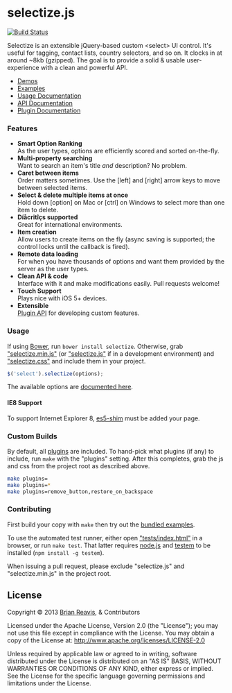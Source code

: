 # selectize.js
[![Build Status](https://travis-ci.org/brianreavis/selectize.js.png?branch=master)](https://travis-ci.org/brianreavis/selectize.js)

Selectize is an extensible jQuery-based custom &lt;select&gt; UI control. It's useful for tagging, contact lists, country selectors, and so on. It clocks in at around ~8kb (gzipped). The goal is to provide a solid & usable user-experience with a clean and powerful API.

- [Demos](http://brianreavis.github.io/selectize.js/)
- [Examples](examples/)
- [Usage Documentation](docs/usage.md)
- [API Documentation](docs/api.md)
- [Plugin Documentation](docs/plugins.md)

### Features

- **Smart Option Ranking**<br>As the user types, options are efficiently scored and sorted on-the-fly.
- **Multi-property searching**<br>Want to search an item's title *and* description? No problem.
- **Caret between items**<br>Order matters sometimes. Use the [left] and [right] arrow keys to move between selected items.</li>
- **Select &amp; delete multiple items at once**<br>Hold down [option] on Mac or [ctrl] on Windows to select more than one item to delete.
- **Díåcritîçs supported**<br>Great for international environments.
- **Item creation**<br>Allow users to create items on the fly (async saving is supported; the control locks until the callback is fired).
- **Remote data loading**<br>For when you have thousands of options and want them provided by the server as the user types.
- **Clean API &amp; code**<br>Interface with it and make modifications easily. Pull requests welcome!
- **Touch Support**<br> Plays nice with iOS 5+ devices.
- **Extensible**<br> [Plugin API](docs/plugins.md) for developing custom features.

### Usage

If using [Bower](http://bower.io/), run `bower install selectize`. Otherwise,
grab ["selectize.min.js"](selectize.min.js) (or ["selectize.js"](selectize.js)
if in a development environment) and ["selectize.css"](selectize.css) and include them in your project.

```js
$('select').selectize(options);
```

The available options are [documented here](docs/usage.md).

#### IE8 Support

To support Internet Explorer 8, [es5-shim](https://github.com/kriskowal/es5-shim/) must be added your page.

### Custom Builds

By default, all [plugins](src/plugins) are included. To hand-pick what plugins (if any) to include, run `make` with the "plugins" setting. After this completes, grab the js and css from the project root as described above.

```sh
make plugins=
make plugins=*
make plugins=remove_button,restore_on_backspace
```

### Contributing

First build your copy with `make` then try out the [bundled examples](examples/).

To use the automated test runner, either open ["tests/index.html"](tests/index.html) in a browser, or run `make test`. That latter requires [node.js](http://nodejs.org/) and [testem](https://github.com/airportyh/testem) to be installed (`npm install -g testem`).

When issuing a pull request, please exclude "selectize.js" and "selectize.min.js" in the project root.

## License

Copyright &copy; 2013 [Brian Reavis](http://twitter.com/brianreavis), & Contributors

Licensed under the Apache License, Version 2.0 (the "License"); you may not use this file except in compliance with the License. You may obtain a copy of the License at: http://www.apache.org/licenses/LICENSE-2.0

Unless required by applicable law or agreed to in writing, software distributed under the License is distributed on an "AS IS" BASIS, WITHOUT WARRANTIES OR CONDITIONS OF ANY KIND, either express or implied. See the License for the specific language governing permissions and limitations under the License.
